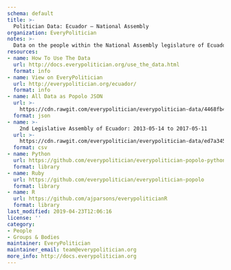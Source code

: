 ```yaml
---
schema: default
title: >-
  Politician Data: Ecuador — National Assembly
organization: EveryPolitician
notes: >-
  Data on the people within the National Assembly legislature of Ecuador.
resources:
- name: How To Use The Data
  url: http://docs.everypolitician.org/use_the_data.html
  format: info
- name: View on EveryPolitician
  url: http://everypolitician.org/ecuador/
  format: info
- name: All Data as Popolo JSON
  url: >-
    https://cdn.rawgit.com/everypolitician/everypolitician-data/4468fb4d6b7fb7ede470c47101406ef500316de9/data/Ecuador/Asamblea/ep-popolo-v1.0.json
  format: json
- name: >-
    2nd Legislative Assembly of Ecuador: 2013-05-14 to 2017-05-11
  url: >-
    https://cdn.rawgit.com/everypolitician/everypolitician-data/ed7a345ce9736994384a47b9e083710908fd2ea3/data/Ecuador/Asamblea/term-2.csv
  format: csv
- name: Python
  url: https://github.com/everypolitician/everypolitician-popolo-python
  format: library
- name: Ruby
  url: https://github.com/everypolitician/everypolitician-popolo
  format: library
- name: R
  url: https://github.com/ajparsons/everypoliticianR
  format: library
last_modified: 2019-04-23T12:06:16
license: ''
category:
- People
- Groups & Bodies
maintainer: EveryPolitician
maintainer_email: team@everypolitician.org
more_info: http://docs.everypolitician.org
---
```

